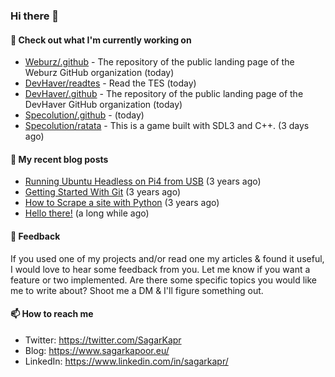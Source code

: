 ### Hi there 👋

#### 👷 Check out what I'm currently working on

- [Weburz/.github](https://github.com/Weburz/.github) - The repository of the public landing page of the Weburz GitHub organization (today)
- [DevHaver/readtes](https://github.com/DevHaver/readtes) - Read the TES (today)
- [DevHaver/.github](https://github.com/DevHaver/.github) - The repository of the public landing page of the DevHaver GitHub organization (today)
- [Specolution/.github](https://github.com/Specolution/.github) -  (today)
- [Specolution/ratata](https://github.com/Specolution/ratata) - This is a game built with SDL3 and C&#43;&#43;. (3 days ago)


#### 📜 My recent blog posts

- [Running Ubuntu Headless on Pi4 from USB](https://www.sagarkapoor.eu/raspberry-pi4-headless-ubuntu-from-usb/) (3 years ago)
- [Getting Started With Git](https://www.sagarkapoor.eu/getting-started-with-git/) (3 years ago)
- [How to Scrape a site with Python](https://www.sagarkapoor.eu/how-to-scrape-with-python/) (3 years ago)
- [Hello there!](https://www.sagarkapoor.eu/about/) (a long while ago)


#### 💬 Feedback

If you used one of my projects and/or read one my articles & found it useful, I would love to hear some feedback from you. Let me know if you want a feature or two implemented. Are there some specific topics you would like me to write about? Shoot me a DM & I'll figure something out.

#### 📫 How to reach me

- Twitter: https://twitter.com/SagarKapr
- Blog: https://www.sagarkapoor.eu/
- LinkedIn: https://www.linkedin.com/in/sagarkapr/